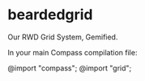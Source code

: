 beardedgrid
===========

Our RWD Grid System, Gemified.

In your main Compass compilation file:

@import "compass";
@import "grid";